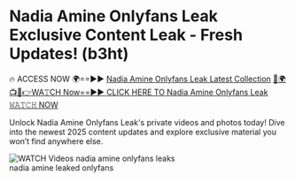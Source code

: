 # Nadia Amine Onlyfans Leak Exclusive Content Leak - Fresh Updates! (b3ht)

🔥 ACCESS NOW 🌍==►► <a href="https://tinyurl.com/3fjeunct" rel="nofollow">Nadia Amine Onlyfans Leak Latest Collection</a></h3>
[🔴🌍📺📱👉WA𝚃CH Now==►► CLICK HERE TO Nadia Amine Onlyfans Leak 𝚆𝙰𝚃𝙲𝙷 NOW](https://tinyurl.com/3fjeunct)

Unlock Nadia Amine Onlyfans Leak's private videos and photos today! Dive into the newest 2025 content updates and explore exclusive material you won’t find anywhere else.


<a href="https://tinyurl.com/3fjeunct" rel="nofollow" data-target="animated-image.originalLink"><img src="https://camo.githubusercontent.com/8a4f000d20f83aca3bf7ec5f350d767afa0574a8a352519fd8cfa583a6f93a33/68747470733a2f2f692e696d6775722e636f6d2f644a486b345a712e676966" alt="WATCH Videos" data-canonical-src="https://i.imgur.com/dJHk4Zq.gif" style="max-width: 100%; display: inline-block;" data-target="animated-image.originalImage"></a>
nadia amine onlyfans leaks<br>
nadia amine leaked onlyfans